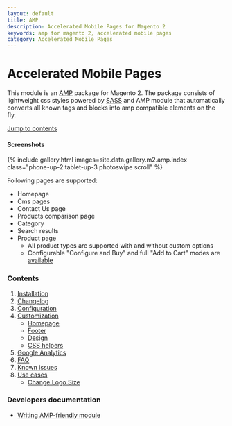```yaml
---
layout: default
title: AMP
description: Accelerated Mobile Pages for Magento 2
keywords: amp for magento 2, accelerated mobile pages
category: Accelerated Mobile Pages
---
```


# Accelerated Mobile Pages

This module is an [AMP][ampproject] package for Magento 2. The package consists of
lightweight css styles powered by [SASS][sass] and AMP module that automatically
converts all known tags and blocks into amp compatible elements on the fly.

[Jump to contents](#contents)

#### Screenshots

{% include gallery.html images=site.data.gallery.m2.amp.index class="phone-up-2 tablet-up-3 photoswipe scroll" %}

Following pages are supported:

 -  Homepage
 -  Cms pages
 -  Contact Us page
 -  Products comparison page
 -  Category
 -  Search results
 -  Product page
    -  All product types are supported with and without custom options
    -  Configurable "Configure and Buy" and full "Add to Cart" modes
        are [available](configuration/#product-page)

### Contents

 1. [Installation](installation/)
 2. [Changelog](changelog/)
 3. [Configuration](configuration/)
 4. [Customization](customization/)
    -  [Homepage](customization/homepage/)
    -  [Footer](customization/footer/)
    -  [Design](customization/design/)
    -  [CSS helpers](customization/css-helpers/)
 5. [Google Analytics](google-analytics/)
 6. [FAQ](faq/)
 7. [Known issues](known-issues/)
 8. [Use cases](use-cases/)
     -  [Change Logo Size](use-cases/#change-logo-size)

### Developers documentation

 -  [Writing AMP-friendly module](devdocs/)

[sass]: https://sass-lang.com/
[ampproject]: https://www.ampproject.org/
